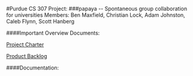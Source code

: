 #Purdue CS 307 Project:
###papaya -- Spontaneous group collaboration for universities
Members: Ben Maxfield, Christian Lock, Adam Johnston, Caleb Flynn, Scott Hanberg

####Important Overview Documents:

[Project Charter](http://github.com/bmaxfie/papaya-android/blob/master/docs/ProjectCharter.md)

[Product Backlog](http://github.com/bmaxfie/papaya-android/blob/master/docs/ProductBacklog.md)

####Documentation:
